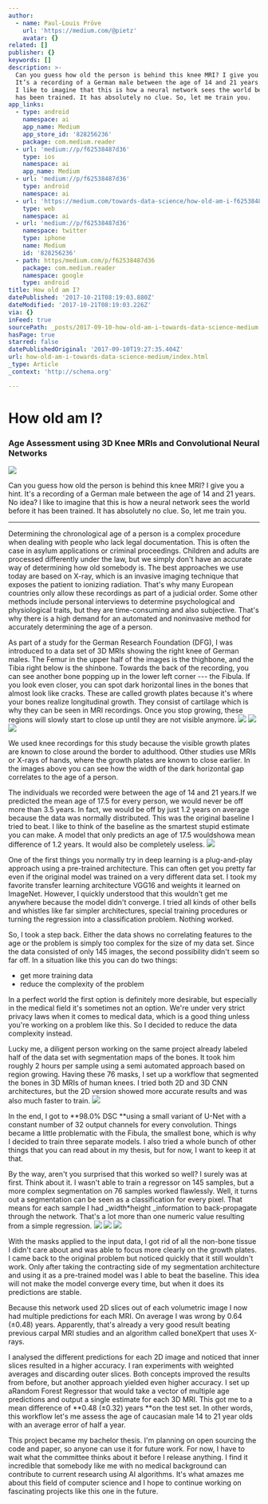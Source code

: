 ```yaml
---
author:
  - name: Paul-Louis Pröve
    url: 'https://medium.com/@pietz'
    avatar: {}
related: []
publisher: {}
keywords: []
description: >-
  Can you guess how old the person is behind this knee MRI? I give you a hint.
  It’s a recording of a German male between the age of 14 and 21 years. No idea?
  I like to imagine that this is how a neural network sees the world before it
  has been trained. It has absolutely no clue. So, let me train you.
app_links:
  - type: android
    namespace: ai
    app_name: Medium
    app_store_id: '828256236'
    package: com.medium.reader
  - url: 'medium://p/f62538487d36'
    type: ios
    namespace: ai
    app_name: Medium
  - url: 'medium://p/f62538487d36'
    type: android
    namespace: ai
  - url: 'https://medium.com/towards-data-science/how-old-am-i-f62538487d36'
    type: web
    namespace: ai
  - url: 'medium://p/f62538487d36'
    namespace: twitter
    type: iphone
    name: Medium
    id: '828256236'
  - path: https/medium.com/p/f62538487d36
    package: com.medium.reader
    namespace: google
    type: android
title: How old am I?
datePublished: '2017-10-21T08:19:03.880Z'
dateModified: '2017-10-21T08:19:03.226Z'
via: {}
inFeed: true
sourcePath: _posts/2017-09-10-how-old-am-i-towards-data-science-medium.md
hasPage: true
starred: false
datePublishedOriginal: '2017-09-10T19:27:35.404Z'
url: how-old-am-i-towards-data-science-medium/index.html
_type: Article
_context: 'http://schema.org'

---
```

# How old am I?

### Age Assessment using 3D Knee MRIs and Convolutional Neural Networks
![](https://the-grid-user-content.s3-us-west-2.amazonaws.com/82062838-f452-4e9b-85e5-d8718f2a454a.gif)

Can you guess how old the person is behind this knee MRI? I give you a hint. It's a recording of a German male between the age of 14 and 21 years. No idea? I like to imagine that this is how a neural network sees the world before it has been trained. It has absolutely no clue. So, let me train you.

---

Determining the chronological age of a person is a complex procedure when dealing with people who lack legal documentation. This is often the case in asylum applications or criminal proceedings. Children and adults are processed differently under the law, but we simply don't have an accurate way of determining how old somebody is. The best approaches we use today are based on X-ray, which is an invasive imaging technique that exposes the patient to ionizing radiation. That's why many European countries only allow these recordings as part of a judicial order. Some other methods include personal interviews to determine psychological and physiological traits, but they are time-consuming and also subjective. That's why there is a high demand for an automated and noninvasive method for accurately determining the age of a person.

As part of a study for the German Research Foundation (DFG), I was introduced to a data set of 3D MRIs showing the right knee of German males. The Femur in the upper half of the images is the thighbone, and the Tibia right below is the shinbone. Towards the back of the recording, you can see another bone popping up in the lower left corner --- the Fibula. If you look even closer, you can spot dark horizontal lines in the bones that almost look like cracks. These are called growth plates because it's where your bones realize longitudinal growth. They consist of cartilage which is why they can be seen in MRI recordings. Once you stop growing, these regions will slowly start to close up until they are not visible anymore.
![](https://the-grid-user-content.s3-us-west-2.amazonaws.com/30725017-244d-4872-ba71-9482676a3a2f.jpg)
![](https://the-grid-user-content.s3-us-west-2.amazonaws.com/a5a335ef-7566-450f-b1a2-8394be17270c.jpg)
![](https://the-grid-user-content.s3-us-west-2.amazonaws.com/32c9b154-26fe-430b-86a3-e88bf986d916.jpg)

We used knee recordings for this study because the visible growth plates are known to close around the border to adulthood. Other studies use MRIs or X-rays of hands, where the growth plates are known to close earlier. In the images above you can see how the width of the dark horizontal gap correlates to the age of a person.

The individuals we recorded were between the age of 14 and 21 years.If we predicted the mean age of 17.5 for every person, we would never be off more than 3.5 years. In fact, we would be off by just 1.2 years on average because the data was normally distributed. This was the original baseline I tried to beat. I like to think of the baseline as the smartest stupid estimate you can make. A model that only predicts an age of 17.5 wouldshowa mean difference of 1.2 years. It would also be completely useless.
![](https://the-grid-user-content.s3-us-west-2.amazonaws.com/e26107e8-6b83-4ac9-98b9-38288fac91cd.png)

One of the first things you normally try in deep learning is a plug-and-play approach using a pre-trained architecture. This can often get you pretty far even if the original model was trained on a very different data set. I took my favorite transfer learning architecture VGG16 and weights it learned on ImageNet. However, I quickly understood that this wouldn't get me anywhere because the model didn't converge. I tried all kinds of other bells and whistles like far simpler architectures, special training procedures or turning the regression into a classification problem. Nothing worked.

So, I took a step back. Either the data shows no correlating features to the age or the problem is simply too complex for the size of my data set. Since the data consisted of only 145 images, the second possibility didn't seem so far off. In a situation like this you can do two things:

* get more training data
* reduce the complexity of the problem

In a perfect world the first option is definitely more desirable, but especially in the medical field it's sometimes not an option. We're under very strict privacy laws when it comes to medical data, which is a good thing unless you're working on a problem like this. So I decided to reduce the data complexity instead.

Lucky me, a diligent person working on the same project already labeled half of the data set with segmentation maps of the bones. It took him roughly 2 hours per sample using a semi automated approach based on region growing. Having these 76 masks, I set up a workflow that segmented the bones in 3D MRIs of human knees. I tried both 2D and 3D CNN architectures, but the 2D version showed more accurate results and was also much faster to train.
![](https://the-grid-user-content.s3-us-west-2.amazonaws.com/44307af0-48a4-4cf1-aa45-463339c4fdc1.png)

In the end, I got to **98.0% DSC **using a small variant of U-Net with a constant number of 32 output channels for every convolution. Things became a little problematic with the Fibula, the smallest bone, which is why I decided to train three separate models. I also tried a whole bunch of other things that you can read about in my thesis, but for now, I want to keep it at that.

By the way, aren't you surprised that this worked so well? I surely was at first. Think about it. I wasn't able to train a regressor on 145 samples, but a more complex segmentation on 76 samples worked flawlessly. Well, it turns out a segmentation can be seen as a classification for every pixel. That means for each sample I had _width\*height _information to back-propagate through the network. That's a lot more than one numeric value resulting from a simple regression.
![](https://the-grid-user-content.s3-us-west-2.amazonaws.com/fd92d376-67ac-409c-98f4-f7b97378a789.png)
![](https://the-grid-user-content.s3-us-west-2.amazonaws.com/c60a9acd-446e-40fb-9915-7e77458afc44.png)
![](https://the-grid-user-content.s3-us-west-2.amazonaws.com/b60f0bc7-f4b2-45f4-8ecb-1adfb57c6e45.png)

With the masks applied to the input data, I got rid of all the non-bone tissue I didn't care about and was able to focus more clearly on the growth plates. I came back to the original problem but noticed quickly that it still wouldn't work. Only after taking the contracting side of my segmentation architecture and using it as a pre-trained model was I able to beat the baseline. This idea will not make the model converge every time, but when it does its predictions are stable.

Because this network used 2D slices out of each volumetric image I now had multiple predictions for each MRI. On average I was wrong by 0.64 (±0.48) years. Apparently, that's already a very good result beating previous carpal MRI studies and an algorithm called boneXpert that uses X-rays.

I analysed the different predictions for each 2D image and noticed that inner slices resulted in a higher accuracy. I ran experiments with weighted averages and discarding outer slices. Both concepts improved the results from before, but another approach yielded even higher accuracy. I set up aRandom Forest Regressor that would take a vector of multiple age predictions and output a single estimate for each 3D MRI. This got me to a mean difference of **0.48 (±0.32) years **on the test set. In other words, this workflow let's me assess the age of caucasian male 14 to 21 year olds with an average error of half a year.

This project became my bachelor thesis. I'm planning on open sourcing the code and paper, so anyone can use it for future work. For now, I have to wait what the committee thinks about it before I release anything. I find it incredible that somebody like me with no medical background can contribute to current research using AI algorithms. It's what amazes me about this field of computer science and I hope to continue working on fascinating projects like this one in the future.